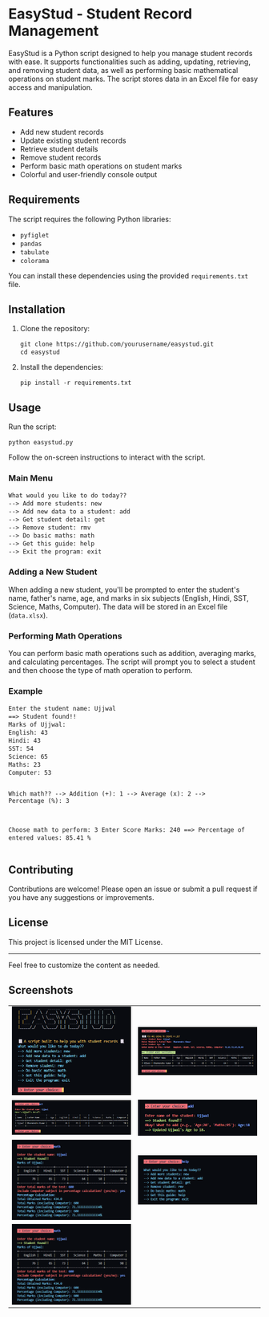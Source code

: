 
<body>
    <h1>EasyStud - Student Record Management</h1>
    <p>EasyStud is a Python script designed to help you manage student records with ease. It supports functionalities such as adding, updating, retrieving, and removing student data, as well as performing basic mathematical operations on student marks. The script stores data in an Excel file for easy access and manipulation.</p>
    
 <h2>Features</h2>
    <ul>
        <li>Add new student records</li>
        <li>Update existing student records</li>
        <li>Retrieve student details</li>
        <li>Remove student records</li>
        <li>Perform basic math operations on student marks</li>
        <li>Colorful and user-friendly console output</li>
    </ul>
    
 <h2>Requirements</h2>
    <p>The script requires the following Python libraries:</p>
    <ul>
        <li><code>pyfiglet</code></li>
        <li><code>pandas</code></li>
        <li><code>tabulate</code></li>
        <li><code>colorama</code></li>
    </ul>
    <p>You can install these dependencies using the provided <code>requirements.txt</code> file.</p>
    
 <h2>Installation</h2>
    <ol>
        <li>
            <p>Clone the repository:</p>
            <pre><code>git clone https://github.com/yourusername/easystud.git
cd easystud</code></pre>
        </li>
        <li>
            <p>Install the dependencies:</p>
            <pre><code>pip install -r requirements.txt</code></pre>
        </li>
    </ol>
    
 <h2>Usage</h2>
    <p>Run the script:</p>
    <pre><code>python easystud.py</code></pre>
    <p>Follow the on-screen instructions to interact with the script.</p>
    
 <h3>Main Menu</h3>
    <pre><code>What would you like to do today??
--> Add more students: new
--> Add new data to a student: add
--> Get student detail: get
--> Remove student: rmv
--> Do basic maths: math
--> Get this guide: help
--> Exit the program: exit</code></pre>
    
 <h3>Adding a New Student</h3>
    <p>When adding a new student, you'll be prompted to enter the student's name, father's name, age, and marks in six subjects (English, Hindi, SST, Science, Maths, Computer). The data will be stored in an Excel file (<code>data.xlsx</code>).</p>
    
   <h3>Performing Math Operations</h3>
    <p>You can perform basic math operations such as addition, averaging marks, and calculating percentages. The script will prompt you to select a student and then choose the type of math operation to perform.</p>
    
 <h3>Example</h3>
    <pre><code>Enter the student name: Ujjwal
==> Student found!!
Marks of Ujjwal:
English: 43
Hindi: 43
SST: 54
Science: 65
Maths: 23
Computer: 53

Which math??
--> Addition (+): 1
--> Average (x): 2
--> Percentage (%): 3

Choose math to perform: 3
Enter Score Marks: 240
==> Percentage of entered values:  85.41 %</code></pre>
    
 <h2>Contributing</h2>
    <p>Contributions are welcome! Please open an issue or submit a pull request if you have any suggestions or improvements.</p>
    
  <h2>License</h2>
    <p>This project is licensed under the MIT License.</p>
    <hr>
    <p>Feel free to customize the content as needed.</p>

  <h2>Screenshots</h2>
    <table>
        <tr>
            <td><img src="screenshots/screenshot1.png" alt="Screenshot 1" width="300"></td>
            <td><img src="screenshots/screenshot2.png" alt="Screenshot 2" width="300"></td>
        </tr>
        <tr>
            <td><img src="screenshots/screenshot3.png" alt="Screenshot 3" width="300"></td>
            <td><img src="screenshots/screenshot4.png" alt="Screenshot 4" width="300"></td>
        </tr>
        <tr>
            <td><img src="screenshots/screenshot5.png" alt="Screenshot 5" width="300"></td>
            <td><img src="screenshots/screenshot6.png" alt="Screenshot 6" width="300"></td>
        </tr>
        <tr>
            <td><img src="screenshots/screenshot7.png" alt="Screenshot 7" width="300"></td>
        </tr>
    </table>
</body>
</html>
